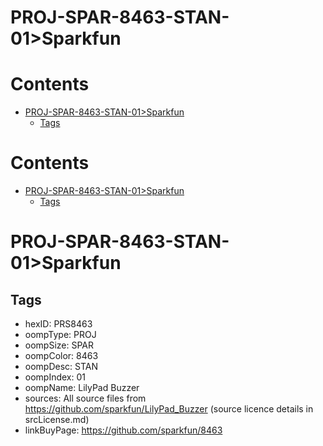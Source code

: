
PROJ-SPAR-8463-STAN-01>Sparkfun
===============================

Contents
========

* [PROJ-SPAR-8463-STAN-01>Sparkfun](#proj-spar-8463-stan-01sparkfun)
	* [Tags](#tags)

Contents
========

* [PROJ-SPAR-8463-STAN-01>Sparkfun](#proj-spar-8463-stan-01sparkfun)
	* [Tags](#tags)

# PROJ-SPAR-8463-STAN-01>Sparkfun

## Tags

- hexID: PRS8463
- oompType: PROJ
- oompSize: SPAR
- oompColor: 8463
- oompDesc: STAN
- oompIndex: 01
- oompName: LilyPad Buzzer
- sources: All source files from https://github.com/sparkfun/LilyPad_Buzzer (source licence details in srcLicense.md)
- linkBuyPage: https://github.com/sparkfun/8463
